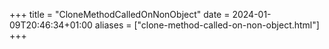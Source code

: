 +++
title = "CloneMethodCalledOnNonObject"
date = 2024-01-09T20:46:34+01:00
aliases = ["clone-method-called-on-non-object.html"]
+++
